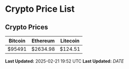 # Crypto Price List

## Crypto Prices
| Bitcoin | Ethereum | Litecoin |
| ------- | -------- | -------- |
| $95491 | $2634.98 | $124.51 |
**Last Updated:** 2025-02-21 19:52 UTC
**Last Updated:** $DATE$
